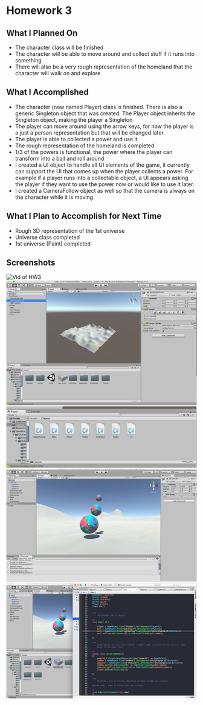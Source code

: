 # Homework 3

## What I Planned On
- The character class will be finished
- The character will be able to move around and collect stuff if it runs into something
- There will also be a very rough representation of the homeland that the character will walk on and explore



## What I Accomplished
- The character (now named Player) class is finished.  There is also a generic Singleton object that was created.  The Player object inherits the Singleton object, making the player a Singleton
- The player can move around using the arrow keys, for now the player is a just a person representation but that will be changed later
- The player is able to collected a power and use it
- The rough representation of the homeland is completed
- 1/3 of the powers is functional, the power where the player can transform into a ball and roll around
- I created a UI object to handle all UI elements of the game, it currently can support the UI that comes up when the player collects a power.  For example if a player runs into a collectable object, a UI appears asking the player if they want to use the power now or would like to use it later.
- I created a CameraFollow object as well so that the camera is always on the character while it is moving



## What I Plan to Accomplish for Next Time
- Rough 3D representation of the 1st universe
- Universe class completed
- 1st universe (Paint) completed


## Screenshots
![Vid of HW3](/ImagesAndVideos/hw3Demo.gif)
![Rough Homeland Model](/ImagesAndVideos/homeland.png)
![Current Classes](/ImagesAndVideos/classes.png)
![The Ball 3D Model Power](/ImagesAndVideos/power.png)
![Work Environment](/ImagesAndVideos/workenv.png)





